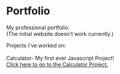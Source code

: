# Portfolio
My professional portfolio.\
(The initial website doesn't work currently.)

Projects I've worked on:\
\
  Calculator- My first ever Javascript Project!\
  [Click here to go to the Calculator Project.](https://TheBrainyCat/Portfolio/blob/main/PortfolioWebsite/Projects/calculator/index.html)
